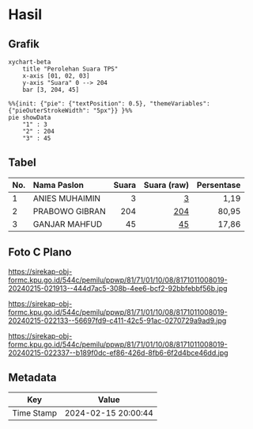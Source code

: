 # Hasil

## Grafik

```mermaid
xychart-beta
    title "Perolehan Suara TPS"
    x-axis [01, 02, 03]
    y-axis "Suara" 0 --> 204
    bar [3, 204, 45]
```

```mermaid
%%{init: {"pie": {"textPosition": 0.5}, "themeVariables": {"pieOuterStrokeWidth": "5px"}} }%%
pie showData
    "1" : 3
    "2" : 204
    "3" : 45
```

## Tabel

| No. | Nama Paslon    | Suara | Suara (raw) | Persentase |
|:--- |:-------------- | -----:| -----------:| ----------:|
| 1   | ANIES MUHAIMIN | 3     | [3][p-1]    | 1,19       |
| 2   | PRABOWO GIBRAN | 204   | [204][p-2]  | 80,95      |
| 3   | GANJAR MAHFUD  | 45    | [45][p-3]   | 17,86      |


[p-1]: https://github.com/gigit-pemilu/pemilu-2024-81-maluku/blob/main/pilpres/hitung-suara/sub/81-maluku/sub/71-kota-ambon/sub/01-nusaniwe/sub/1008-benteng/sub/019-tps/sub/paslon-1.txt
[p-2]: https://github.com/gigit-pemilu/pemilu-2024-81-maluku/blob/main/pilpres/hitung-suara/sub/81-maluku/sub/71-kota-ambon/sub/01-nusaniwe/sub/1008-benteng/sub/019-tps/sub/paslon-2.txt
[p-3]: https://github.com/gigit-pemilu/pemilu-2024-81-maluku/blob/main/pilpres/hitung-suara/sub/81-maluku/sub/71-kota-ambon/sub/01-nusaniwe/sub/1008-benteng/sub/019-tps/sub/paslon-3.txt

## Foto C Plano

https://sirekap-obj-formc.kpu.go.id/544c/pemilu/ppwp/81/71/01/10/08/8171011008019-20240215-021913--444d7ac5-308b-4ee6-bcf2-92bbfebbf56b.jpg

https://sirekap-obj-formc.kpu.go.id/544c/pemilu/ppwp/81/71/01/10/08/8171011008019-20240215-022133--56697fd9-c411-42c5-91ac-0270729a9ad9.jpg

https://sirekap-obj-formc.kpu.go.id/544c/pemilu/ppwp/81/71/01/10/08/8171011008019-20240215-022337--b189f0dc-ef86-426d-8fb6-6f2d4bce46dd.jpg


## Metadata

| Key        | Value               |
| ---------- | ------------------- |
| Time Stamp | 2024-02-15 20:00:44 |



